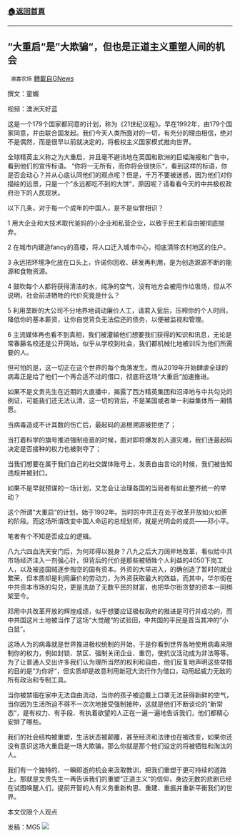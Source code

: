 ###  [:house:返回首頁](https://github.com/ourhimalayas/txt)
---


## “大重启“是”大欺骗“，但也是正道主义重塑人间的机会
` 澳喜农场` [轉載自GNews](https://gnews.org/zh-hans/1576364/)

撰文：童媚

视频：澳洲天好蓝

这是一个179个国家都同意的计划，称为《21世纪议程》。早在1992年，由179个国家同意，并由联合国发起。我们今天人类所面对的一切，有充分的理由相信，绝对不是偶然，而是很早以前就决定的，将极权主义国家模式推向世界。

全球精英主义称之为大重启，并且毫不避讳地在英国和欧洲的巨幅海报和广告中，看到他们的宣传标语。 “你将一无所有，而你将会很快乐“，看到这样的标语，你是否会动心？并从心底认同他们的观点呢？但是，千万不要被迷惑，因为他们对你描绘的远景，只是一个”永远都吃不到的大饼“，原因呢？请看看今天的中共极权政府治下的人民现状。

以下几条，对于每一个成年的中国人，是不是似曾相识？

1 用大企业和大技术取代爸妈的小企业和私营企业，以致于民主和自由被彻底抛弃。

2 在城市内建造fancy的高楼，将人口迁入城市中心，彻底清除农村地区的住户。

3 永远把环境净化放在口头上，许诺你回收、研发再利用，是为创造源源不断的能源和食物资源。

4 鼓吹每个人都将获得清洁的水，纯净的空气，没有地方会被用作垃圾场，但从不说明，社会前进牺牲的代价究竟是什么？

5 利用垄断的大公司不分地界地调动廉价人工，请君入瓮后，压榨你的个人时间，降低你的基本薪资，让你自觉背负无法偿还的债务，以便被监视和管理。

6 主流媒体再也看不到真相，我们被灌输他们想要我们获得的知识和讯息，无论是常春藤名校还是公开网站，似乎从学校到社会，我们都机械化地被训斥为他们所需要的人。

但可怕的是，这一切正在这个世界的每个角落发生。而从2019年开始肆虐全球的病毒正是给了他们一个再合适不过的借口，彻底将这场“大重启“加速推进。

如果不是文贵先生在近期的大直播中，揭露了西方精英集团和沼泽地与中共勾兑的例证，可能我们还无法认清，这一切的背后，不是某国或者单一利益集体所一厢情愿。

当病毒造成不计其数的伤亡后，最起码的追根溯源被拒绝了；

当打着科学的旗号推进强制疫苗的时候，面对即将爆发的人道灾难，我们连最起码决定是否接种的权力也被剥夺了；

当我们想要在属于我们自己的社交媒体账号上，发表自由言论的时候，我们被告知违规并被封口。

如果不是早就预谋的一场计划，又怎会让治理各国的当局者有如此整齐统一的举动？

这个所谓“大重启“的计划，始于1992年。当时的中共正在处于改革开放如火如荼的阶段。而这场所谓改变中国人命运的总规划师，就是光明会的成员——邓小平。

笔者有个不知是否成立的逻辑。

八九六四血洗天安门后，为何邓得以脱身？八九之后大刀阔斧地改革，看似给中共市场经济注入一剂强心针，但背后的代价是那些被牺牲个人利益的4050下岗工人，以及被盗国贼逐步掏空的国有资本。外资的大举进入，的确创造了暂时的就业繁荣，但本质却是利用廉价的劳动力，为外资获取最大的效益，而其中，华尔街在中共资本市场的勾兑，更是洗劫了无数平民的财富，也把华尔街贪婪的资本一同绑架至今。

邓用中共改革开放的辉煌成绩，似乎想要应证极权政府的推进是可行并成功的，而中共国这片土地被当作了这场“大觉醒“的试验田，中共国的平民是首当其冲的”小白鼠“。

这场人为的病毒就是世界推进极权统制的开始，于是你看到世界各地使用病毒来限制你的权力，例如封锁、禁区、强制关闭企业、重罚，使抗议活动成为非法等等。为了让普通人交出许多我们认为理所当然的权利和自由，他们反复地声明这些举措的目的是“为你好“，但实质却是故意利用新冠大流行作为借口，动用起威力无敌的所有政治和专制工具。

当你被禁锢在家中无法自由流动，当你的孩子被迫戴上口罩无法获得新鲜的空气，当你因为生活所迫不得不一次次地接受强制接种，这就是他们不断谈论的“新常态“，是有权力、有手段、有执着欲望的人正在一遍一遍地告诉我们，他们都精心安排了哪些。

我们的社会结构被重塑，生活状态被颠覆，甚至经济和法律也在被改变，如果你还没有意识这场大重启是一场大欺骗，那么你就是那个他们设定的将被牺牲和淘汰的人。

我们有一个独特的、一瞬即逝的机会来汲取教训，把我们重塑于更可持续的道路上。那就是文贵先生一再告诉我们的重塑“正道主义“的信仰，身边无数的悲剧已经在试图唤醒人们，提前开智的人有义务重新构思、重建、重振并重新平衡我们的世界。

本文仅限个人观点

发稿：MG5
![](https://assets.gnews.org/wp-content/uploads/2021/10/澳喜图标2-1.jpg)
